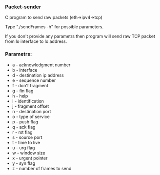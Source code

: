 ### Packet-sender
C program to send raw packets (eth->ipv4->tcp)

Type "./sendFrames -h" for possible parameters.

If you don't provide any parametrs then program will send raw TCP packet from lo interface to lo address.

### Parametrs:
*	a - acknowledgment number
*	b - interface
*	d - destination ip address
*	e - sequence number 
*	f - don't fragment 
*	g - fin flag 
*	h - help 
*	i - identification 
*	j - fragment offset
*	n - destination port 
*	o - type of service 
*	p - push flag 
*	q - ack flag 
*	r - rst flag 
*	s - source port 
*	t - time to live  
*	u - urg flag 
*	w - window size 
*	x - urgent pointer 
*	y - syn flag 
*	z - number of frames to send 
